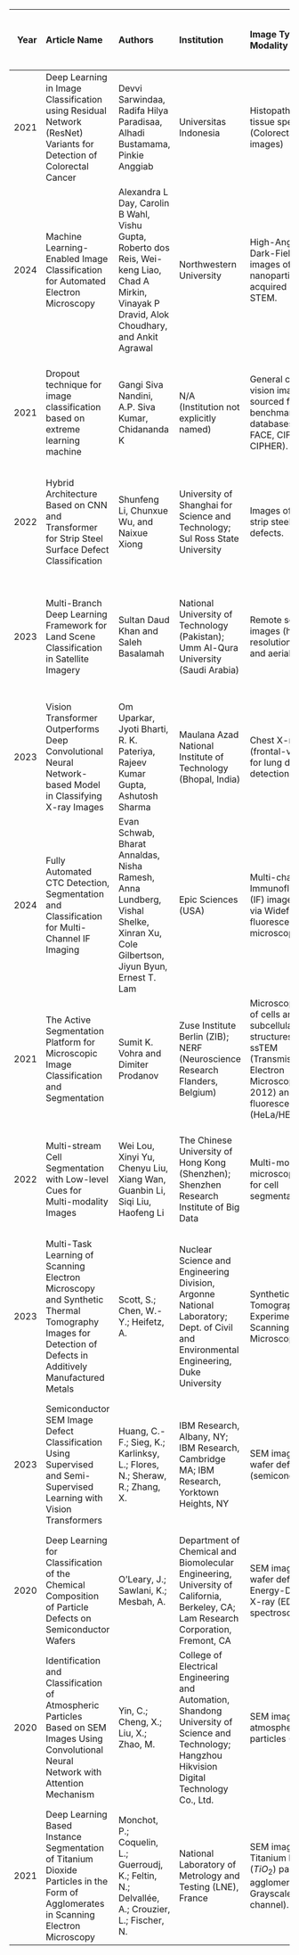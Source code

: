 |   Year | Article Name                                                                                                      | Authors                                                                                                                                           | Institution                                                                             | Image Type / Modality                                                                                                                                       | Resolution (Native / Input)                                                                                                                                                                                                     | Key Features / Color / Modality                                                                                                                                                                      | Used Datasets                                             | Input is Output of Another Model?   | Input Providing Model/Mechanism                                | Elaborated Explanation of Input Generation                                                                                                                                                                                                                                  | CNN (General/Dropout CNN)   | ResNet Models (18, 50, 101)   | Vision Transformer (ViT) Models (Base, Huge, ViT)   | DenseNet-121       | EfficientNet/B7    | MobileNet v2   | GoogLeNet   | CNN-T (Hybrid)     | VDSNet (Hybrid)   | VGG-16   | ZF   | AlexNet   | CapsNet   | SKAL   | NSGA-II/MOEA/AR-MOEA/SMS-EMOA (Pruning/Optimization)   | SVM (All Kernels)   | ELM                | Random Forest (RF)   | Accuracy/OA                                 | Precision / Micro_P       | Recall / Sensitivity (Sens.) / Micro_R        | F1 Score / Micro_F1      | F1/3 Score           | Specificity (Spec.)                             | ROC Area / AUC   | PRC Area / AUC-PR   | Time/Efficiency (H/S/ms/G/M)                   | Loss/Error                     |
|-------:|:------------------------------------------------------------------------------------------------------------------|:--------------------------------------------------------------------------------------------------------------------------------------------------|:----------------------------------------------------------------------------------------|:------------------------------------------------------------------------------------------------------------------------------------------------------------|:--------------------------------------------------------------------------------------------------------------------------------------------------------------------------------------------------------------------------------|:-----------------------------------------------------------------------------------------------------------------------------------------------------------------------------------------------------|:----------------------------------------------------------|:------------------------------------|:---------------------------------------------------------------|:----------------------------------------------------------------------------------------------------------------------------------------------------------------------------------------------------------------------------------------------------------------------------|:----------------------------|:------------------------------|:----------------------------------------------------|:-------------------|:-------------------|:---------------|:------------|:-------------------|:------------------|:---------|:-----|:----------|:----------|:-------|:-------------------------------------------------------|:--------------------|:-------------------|:---------------------|:--------------------------------------------|:--------------------------|:----------------------------------------------|:-------------------------|:---------------------|:------------------------------------------------|:-----------------|:--------------------|:-----------------------------------------------|:-------------------------------|
|   2021 | Deep Learning in Image Classification using Residual Network (ResNet) Variants for Detection of Colorectal Cancer | Devvi Sarwindaa, Radifa Hilya Paradisaa, Alhadi Bustamama, Pinkie Anggiab                                                                         | Universitas Indonesia                                                                   | Histopathological tissue specimens (Colorectal gland images)                                                                                                | Native range: 567x430 to 775x522 pixels. Input size: 224 x 224 pixels (resized)                                                                                                                                                 | Images were converted to grayscale. Features enhanced using Contrast-Limited Adaptive Histogram Equalization (CLAHE). Pixel distance is 0.6 µm.                                                      | Warwick-QU Dataset                                        | No                                  | N/A                                                            | N/A                                                                                                                                                                                                                                                                         | No                          | Yes (50) (best results)       | No                                                  | No                 | No                 | No             | No          | No                 | No                | No       | No   | No        | No        | No     | No                                                     | No                  | No                 | No                   | 88% (best results) (R50)                    | N/A                       | 96% (R18) / 93% (R50)                         | N/A                      | N/A                  | 92% (R50, 60%:40%) / 83% (R50)                  | N/A              | N/A                 | Run Time R50: 2.89s/epoch                      | N/A                            |
|   2024 | Machine Learning-Enabled Image Classification for Automated Electron Microscopy                                   | Alexandra L Day, Carolin B Wahl, Vishu Gupta, Roberto dos Reis, Wei-keng Liao, Chad A Mirkin, Vinayak P Dravid, Alok Choudhary, and Ankit Agrawal | Northwestern University                                                                 | High-Angle Annular Dark-Field (HAADF) images of nanoparticles, acquired using STEM.                                                                         | Native resolutions: 512 × 512 pixels (Data1, Data2) or 1,024 × 1,024 pixels (Data3). Input size: Trained on images resized to 256 × 256 pixels (due to memory constraints) or 512 × 512 pixels (for Data3 testing consistency). | Grayscale images (single channel). Normalized using zero-mean unit-variance normalization. Some frames were deliberately acquired slightly out of focus.                                             | Proprietary/Experimental HAADF Images                     | No                                  | Preprocessing Layers + EfficientNetB7 Block                    | The final input features were generated by feeding normalized and augmented HAADF images through preprocessing layers (e.g., Normalization, RandomTranslation, RandomFlip), which produced a 3-channel input to the EfficientNetB7 block.                                   | Yes                         | No                            | No                                                  | No                 | Yes (best results) | No             | No          | No                 | No                | No       | No   | No        | No        | No     | No                                                     | No                  | No                 | No                   | 75.3%                                       | 96.2%                     | 70.2%                                         | N/A                      | 92.8% (best results) | N/A                                             | N/A              | N/A                 | Inf Time: 71–122 ms                            | N/A                            |
|   2021 | Dropout technique for image classification based on extreme learning machine                                      | Gangi Siva Nandini, A.P. Siva Kumar, Chidananda K                                                                                                 | N/A (Institution not explicitly named)                                                  | General computer vision images sourced from benchmark databases (MINIST, FACE, CIFAR, CIPHER).                                                              | Not explicitly specified, but input is highly dimensional .                                                                                                                                                                     | Highly varied due to backgrounds, viewpoints, and lighting. Preprocessed using Dense SIFT operation and Histogram Oriented Gradients (HOG).                                                          | MINIST, FACE, CIFAR, CIPHER Databases                     | Yes                                 | CNN Feature Mapping Stage + Dense SIFT/HOG                     | The low-level input features, initially generated using techniques like Dense SIFT and HOG, were processed hierarchically by the CNN Module (including convolution/pooling/dropout) to create the final feature maps input to the ELM classifier.                           | Yes                         | No                            | No                                                  | No                 | No                 | No             | No          | No                 | No                | No       | No   | No        | No        | No     | No                                                     | No                  | Yes (best results) | No                   | 1.0 (best results) (on MINIST)              | N/A                       | N/A                                           | N/A                      | N/A                  | N/A                                             | N/A              | N/A                 | Time: 1s (on MINIST)                           | 0.0 (best results) (on MINIST) |
|   2022 | Hybrid Architecture Based on CNN and Transformer for Strip Steel Surface Defect Classification                    | Shunfeng Li, Chunxue Wu, and Naixue Xiong                                                                                                         | University of Shanghai for Science and Technology; Sul Ross State University            | Images of hot rolled strip steel surface defects.                                                                                                           | Original size: 200 × 200 pixels. Input size: 224 × 224 pixels (scaled uniformly).                                                                                                                                               | Original images are grayscale, but converted to pseudo-color images (3 channels) using the JET color mapping algorithm for enhanced contrast and feature extraction.                                 | NEU-CLS Dataset                                           | Yes                                 | CNN Module (4 Convolutional Layers)                            | The CNN Module functioned as a feature extraction frontend, converting the pseudo-color input image into a compact feature map representation before it was patch embedded and sent to the Transformer encoder for global modeling.                                         | Yes                         | Yes (18)                      | Yes                                                 | No                 | No                 | Yes            | Yes         | Yes (best results) | No                | No       | No   | No        | No        | No     | No                                                     | No                  | No                 | No                   | 99.17% (best results) (CNN-T)               | 99.21% (CNN-T)            | 99.17% (CNN-T)                                | 99.17% (CNN-T)           | N/A                  | N/A                                             | N/A              | N/A                 | FLOPs: 0.12 G (CNN-T) / Params: 0.48 M         | N/A                            |
|   2023 | Multi-Branch Deep Learning Framework for Land Scene Classification in Satellite Imagery                           | Sultan Daud Khan and Saleh Basalamah                                                                                                              | National University of Technology (Pakistan); Umm Al-Qura University (Saudi Arabia)     | Remote sensing images (high-resolution satellite and aerial images).                                                                                        | Varies by dataset (64x64 to 256x256 native). Input patches re-sized to 224 × 224 pixels.                                                                                                                                        | Images contain complex texture, cluttered background, extremely small objects, and large scale variations. Acquired from sources like the Sentinel-2A satellite and Google Earth.                    | UC-Merced, SIRI-WHU, EuroSAT Datasets                     | Yes                                 | Fusion Module (Score Combination from Two Branches)            | The final classification decision utilized the averaged prediction scores fused from two parallel branches: the Global Contextual Module (DenseNet+PPM) and the Local Feature Extraction Module (FCN+CNN), leveraging both holistic and regional information.               | No                          | Yes (50, 101)                 | No                                                  | Yes (best results) | Yes                | Yes            | Yes         | No                 | No                | Yes      | Yes  | Yes       | No        | Yes    | Yes                                                    | No                  | No                 | No                   | OA: 99.52% (best results) (D/D)             | 100.00% (Max class-wise)  | 100.00% (Max class-wise)                      | 100.00% (Max class-wise) | N/A                  | N/A                                             | N/A              | N/A                 | Train Time: 19.40 H (D/D) / 4.35 H (MobileNet) | N/A                            |
|   2023 | Vision Transformer Outperforms Deep Convolutional Neural Network-based Model in Classifying X-ray Images          | Om Uparkar, Jyoti Bharti, R. K. Pateriya, Rajeev Kumar Gupta, Ashutosh Sharma                                                                     | Maulana Azad National Institute of Technology (Bhopal, India)                           | Chest X-ray images (frontal-view) used for lung disease detection.                                                                                          | Original resolution: 1024 × 1024. Input size (VGG16 component): 224 × 224 in RGB (three channels)].                                                                                                                             | Images utilize transfer learning from ImageNet pre-trained weights. Classification influenced by concatenated auxiliary metadata (Age, Gender, X-ray view position PA/AP).                           | NIH chest X-rays dataset                                  | Yes                                 | ViT Encoder / VGG16 Features + Auxiliary Metadata              | The input for the final classification layer was formed by concatenating image features extracted by either the ViT Encoder or the VGG16 component with non-image Auxiliary Features (Age, Gender, X-ray View Position).                                                    | No                          | No                            | Yes (Huge) (best results)                           | No                 | No                 | No             | No          | No                 | Yes               | Yes      | No   | No        | Yes       | No     | No                                                     | No                  | No                 | No                   | 70.24% (best results) (ViT-Huge)            | 0.67 (ViT-Huge)           | 0.63 (ViT-Huge)                               | 0.65 (ViT-Huge)          | N/A                  | N/A                                             | N/A              | N/A                 | N/A                                            | N/A                            |
|   2024 | Fully Automated CTC Detection, Segmentation and Classification for Multi-Channel IF Imaging                       | Evan Schwab, Bharat Annaldas, Nisha Ramesh, Anna Lundberg, Vishal Shelke, Xinran Xu, Cole Gilbertson, Jiyun Byun, Ernest T. Lam                   | Epic Sciences (USA)                                                                     | Multi-channel Immunofluorescence (IF) images captured via Widefield fluorescence microscopy.                                                                | FOV size: 2040 × 2040 pixels. Input patches (U-Net): 512 × 512. Final classification on 24x24 pixel thumbnails.                                                                                                                 | Utilizes three channels: DAPI (nucleus), CK (Cytokeratin), and CD45/31 (non-CTC indicator). Classification relies on 122 extracted features (morphology, intensity, texture).                        | Internal Data (DefineMBC clinical diagnostic test images) | Yes                                 | Extracted Features (122 features)                              | The input consisted of 122 interpretable features (morphology, intensity, texture) quantitatively extracted from masks generated by the upstream detection and segmentation steps (LoG, Otsu’s method, 3-channel U-Net), which were fed into the RBF kernel SVM classifier. | No                          | No                            | No                                                  | No                 | No                 | No             | No          | No                 | No                | No       | No   | No        | No        | No     | No                                                     | Yes (best results)  | No                 | No                   | 97.8% (RBF SVM)                             | N/A                       | Sens: 99.1% (best results) (RBF SVM, Val Set) | N/A                      | N/A                  | 99.8% (RBF SVM, Training Set) / 96.9% (Val Set) | N/A              | N/A                 | Avg. Slide Time: 90 min                        | N/A                            |
|   2021 | The Active Segmentation Platform for Microscopic Image Classification and Segmentation                            | Sumit K. Vohra and Dimiter Prodanov                                                                                                               | Zuse Institute Berlin (ZIB); NERF (Neuroscience Research Flanders, Belgium)             | Microscopic images of cells and subcellular structures, including ssTEM (Transmission Electron Microscopy) (ISBI 2012) and fluorescent images (HeLa/HEp-2). | Varies by dataset: 512 × 512 (EM ISBI), 382 × 382 (HeLa), Variable size (HEp-2)                                                                                                                                                 | Images are typically 16 bit precision. Classification depends on extracted regional features (e.g., moments) and scale space pixel-features (differential invariants).                               | HeLa, HEp-2 Data Sets                                     | Yes                                 | Feature Vector (Regional Moments + Scale Space Pixel-features) | The SVM classifier operates on a specialized feature vector combining Regional Features (Legendre and Zernike moments) and Scale Space Pixel-features derived from Differential Geometry Filters (e.g., LoG, ALoG, Curvature), selectively chosen after feature selection.  | No                          | No                            | No                                                  | No                 | No                 | No             | No          | No                 | No                | No       | No   | No        | No        | No     | No                                                     | Yes (best results)  | No                 | Yes                  | TP Rate: 0.93 (best results) (SMO/SVM)      | 0.93 (SMO/SVM)            | 0.93 (SMO/SVM)                                | 0.93 (SMO/SVM)           | N/A                  | N/A                                             | 0.99 (SMO/SVM)   | 0.90 (SMO/SVM)      | N/A                                            | N/A                            |
|   2022 | Multi-stream Cell Segmentation with Low-level Cues for Multi-modality Images                                      | Wei Lou, Xinyi Yu, Chenyu Liu, Xiang Wan, Guanbin Li, Siqi Liu, Haofeng Li                                                                        | The Chinese University of Hong Kong (Shenzhen); Shenzhen Research Institute of Big Data | Multi-modal microscopy images for cell segmentation.                                                                                                        | Training used randomly sampled 512 × 512 image patches.                                                                                                                                                                         | Includes four modalities: Brightfield (BF), Fluorescent (Fluo), Phase-contrast (PC), and Differential Interference Contrast (DIC). Images exhibit various textures, patterns, and cell sizes/shapes. | Competition Dataset + Public datasets                     | Yes                                 | Unsupervised Classification Pipeline (Pseudo Labels)           | The ResNet18 classifier was trained using pseudo labels derived from an upstream pipeline that automatically grouped images into categories (Classes 0-3) based on low-level visual cues (e.g., color saturation, cell area/shape characteristics).                         | No                          | Yes (18)                      | No                                                  | No                 | No                 | No             | No          | No                 | No                | No       | No   | No        | No        | No     | No                                                     | No                  | No                 | No                   | 97.91% (best results) (ResNet18 Classifier) | 99.48% (Class 0 accuracy) | N/A                                           | N/A                      | N/A                  | N/A                                             | N/A              | N/A                 | N/A                                            | N/A                            |
| 2023 | Multi-Task Learning of Scanning Electron Microscopy and Synthetic Thermal Tomography Images for Detection of Defects in Additively Manufactured Metals | Scott, S.; Chen, W.-Y.; Heifetz, A. | Nuclear Science and Engineering Division, Argonne National Laboratory; Dept. of Civil and Environmental Engineering, Duke University | Synthetic Thermal Tomography (TT); Experimental Scanning Electron Microscopy (SEM) | TT: 500 × 342 pixels. SEM Input: 224 × 224 pixels. SEM Native: 15 nm/pixel. | Multi-Task Learning (MTL) for regression/classification (TT) and segmentation (SEM). Shared U-Net encoder. TT images are pseudocolor (thermal effusivity). Dropout (0.2 probability) in TT decoder. | Synthetic TT images (329 elliptical defect images in SS316). Experimental SEM images (49 images with defects, from 212 total of SS316L). | Yes (for TT) | Thermal Tomography (TT) algorithm processing Pulsed Infrared Thermography (PIT) data. | PIT data simulated with MATLAB heat transfer simulations. The TT algorithm reconstructs thermal effusivity $e(x,y)$. | Yes (U-Net based CNN uses double convolutional layers and max-pooling). Dropout used. | No | No | No | No | No | No | No | No | No | No | No | No | No | No | No | No | N/A (Regression/Segmentation tasks) | N/A | N/A | N/A | N/A | N/A | N/A | N/A | Training occurred over 500 epochs. | Test MSE: 38.54 (MTL). Test AE: 0.47 (MTL). Testing BCE Loss: 0.03 (MTL). Testing IoU: 0.87 (MTL). |
| 2023 | Semiconductor SEM Image Defect Classification Using Supervised and Semi-Supervised Learning with Vision Transformers | Huang, C.-F.; Sieg, K.; Karlinksy, L.; Flores, N.; Sheraw, R.; Zhang, X. | IBM Research, Albany, NY; IBM Research, Cambridge MA; IBM Research, Yorktown Heights, NY | SEM images of wafer defects (semiconductors) | Input: 224 × 224. Native/Cropped: 340 × 340 (from originals 680x680 or 480x480). | Automatic Defect Classification (ADC). Transfer Learning. Semi-Supervised Learning using Pseudo-Labels. | Semiconductor wafer defect data from IBM Albany fab (over 7400 total images, 11 defect types). | No | Fab system tools/Electron beam imaging. | Data downloaded from inspection layers, cropped to remove annotations, and manually labeled. | Mentioned as dominant model, but ViT is focus. | N/A | Yes (Vision Transformer/ViT approach). DinoV2 (self-supervised pre-trained ViT model) applied. | N/A | N/A | N/A | N/A | N/A | N/A | N/A | N/A | N/A | N/A | N/A | N/A | Yes (k-NN used for preliminary performance using Gaussian kernel). | N/A | N/A | Classification Accuracy: Over 90% (with < 15 images/defect for finetuning). Test accuracy (pseudo-labels): 93.3% to 100%. | N/A | N/A | N/A | N/A | N/A | N/A | N/A | Potential for faster turnaround time and efficient computation. ViTs are more computationally expensive than CNNs. | N/A |
| 2020 | Deep Learning for Classification of the Chemical Composition of Particle Defects on Semiconductor Wafers | O’Leary, J.; Sawlani, K.; Mesbah, A. | Department of Chemical and Biomolecular Engineering, University of California, Berkeley, CA; Lam Research Corporation, Fremont, CA | SEM images of wafer defects; Energy-Dispersive X-ray (EDX) spectroscopy data. | Input: 140 × 140 pixels (cropped). Native: 480 × 480 pixels. | Classification of chemical composition. Hybrid CNN: fuses spectral EDX data with CNN's fully connected layer. Dropout (50%) used. Canny edge detection for outlier detection. | 5761 real semiconductor defects (8 classes) provided by Lam Research Corporation. | No | Review SEM/EDX tool. | Data obtained via optical scattering tool for location/size, then reviewed by SEM/EDX tool. Images cropped to 140x140. | Yes (Deep CNN, 5 convolutional blocks, architecture based on VGGNet). Dropout (50%) in FC layers. | N/A | N/A | N/A | N/A | N/A | N/A | N/A | N/A | Yes (VGGNet-based architecture used for convolutional/pooling layers). | No | Tested, performed poorly. | N/A | N/A | N/A | Referenced. | N/A | N/A | Combined CNN: Top-1 Accuracy: 82.1%. Top-3 Accuracy: 99.2%. | N/A | N/A | N/A | N/A | N/A | N/A | N/A | Training speed: 0.264 s/defect/epoch/GPU. CNN TLv2: Relative training time 0.15. | Categorical cross-entropy loss. Mean Validation Accuracy: 83.0%. |
| 2020 | Identification and Classification of Atmospheric Particles Based on SEM Images Using Convolutional Neural Network with Attention Mechanism | Yin, C.; Cheng, X.; Liu, X.; Zhao, M. | College of Electrical Engineering and Automation, Shandong University of Science and Technology; Hangzhou Hikvision Digital Technology Co., Ltd. | SEM images of atmospheric particles (PM2.5). | Magnification 20,000 times. Processed/Cropped/Rotated (3469 images). | Classification of morphological characteristics (fibrous, flocculent, spherical, mineral). Attention Mechanism integrated into CNN (Attention-CNN). | Qingdao 2016–2018 database (3469 single-particle SEM images). | No | US FEI Nova Nano SEM 450 (high vacuum mode). | Samples collected on filter membranes, coated with platinum by ion sputtering, and SEM images obtained. Images processed via cropping and rotating. | Yes (Attention-CNN model uses convolution, pooling, and full connection layers). | N/A | N/A | N/A | N/A | N/A | N/A | N/A | N/A | Referenced as a feature extractor in related work. | N/A | N/A | N/A | N/A | N/A | Yes (used for comparison). | N/A | N/A | Classification Accuracy (Range): 94.33% to 98.56%. | Fibrous: 98.33%. Flocculent: 96.67%. Spherical: 94.17%. Mineral: 84.02%. | Fibrous: 96.71%. Flocculent: 98.31%. Spherical: 89.74%. Mineral: 88.46%. | Fibrous: 97.51%. Flocculent: 97.48%. Spherical: 91.90%. Mineral: 86.18%. | N/A | Fibrous: 99.32%. Flocculent: 98.66%. Spherical: 98.39%. Mineral: 95.80%. | N/A | N/A | Training time set to 200 iterations. | Cross-entropy cost function used as loss function. |
| 2021 | Deep Learning Based Instance Segmentation of Titanium Dioxide Particles in the Form of Agglomerates in Scanning Electron Microscopy | Monchot, P.; Coquelin, L.; Guerroudj, K.; Feltin, N.; Delvallée, A.; Crouzier, L.; Fischer, N. | National Laboratory of Metrology and Testing (LNE), France | SEM images of Titanium Dioxide ($TiO_2$) particle agglomerates. Grayscale (C=1 channel). | W=2048, L=1536 pixels. Mini-mask size: 96 pixels. | Instance Segmentation (Mask R-CNN). Transfer Learning (from MS COCO). Application-specific Data Augmentation. | Function-specific database (77 real images manually segmented, 5947 particles). Test set: 19 images (3741 particles). | No | Scanning Electron Microscopy (SEM). | Images acquired with SEM. Agglomerates extracted, rotated/flipped, and randomly positioned on SEM backgrounds (data augmentation). | Yes (FCN used within Mask R-CNN structure). | Yes (ResNet is the standard backbone, coupled with FPN). | N/A | N/A | N/A | N/A | N/A | N/A | N/A | N/A | N/A | N/A | N/A | N/A | N/A | Referenced as a classic method. | N/A | N/A | mAP: 60.6. Detection rate: 83.80% (all particles). AP50: 84.6. | N/A | N/A | N/A | N/A | N/A | N/A | N/A | Total segmentation time: 110 s (for 3741 particles). Per particle: 0.035 s. | Mean DICE coefficient: 0.936 (All particles). DICE coefficient: 0.95 (over useful particles). |